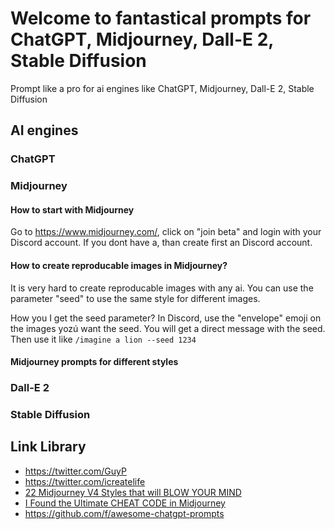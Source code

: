 # Welcome to fantastical prompts for ChatGPT, Midjourney, Dall-E 2, Stable Diffusion
Prompt like a pro for ai engines like ChatGPT, Midjourney, Dall-E 2, Stable Diffusion

## **AI engines**

### ChatGPT

### Midjourney
 

#### How to start with Midjourney
Go to https://www.midjourney.com/, click on "join beta" and login with your Discord account. If you dont have a, than create first an Discord account.

#### How to create reproducable images in Midjourney?
It is very hard to create reproducable images with any ai. You can use the parameter "seed" to use the same style for different images.

How you I get the seed parameter?
In Discord, use the "envelope" emoji on the images yozú want the seed. You will get a direct message with the seed. Then use it like `/imagine a lion --seed 1234`

#### Midjourney prompts for different styles


### Dall-E 2

### Stable Diffusion

## **Link Library**
- https://twitter.com/GuyP
- https://twitter.com/icreatelife
- [22 Midjourney V4 Styles that will BLOW YOUR MIND](https://www.youtube.com/watch?v=Ib95JrdNU7Y)
- [I Found the Ultimate CHEAT CODE in Midjourney](https://www.youtube.com/@FutureTechPilot)
- https://github.com/f/awesome-chatgpt-prompts
